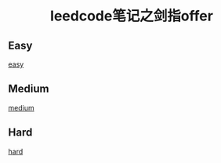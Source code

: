 <h1 align="center">leedcode笔记之剑指offer</h1>

<p id="easy"></p>

## Easy

[easy](doc/leedcode题解/剑指offer/easy/README.md)


<p id="medium"></p>


##  Medium 

[medium](doc/leedcode题解/剑指offer/medium/README.md)


<p id="hard"></p>

## Hard

[hard](doc/leedcode题解/剑指offer/hard/README.md)   



